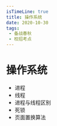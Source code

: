```yaml
---
isTimeLine: true
title: 操作系统
date: 2020-10-30
tags:
 - 备战春秋
 - 校招考点
---
```

# 操作系统
* 进程
* 线程
* 进程与线程区别
* 死锁
* 页面置换算法

